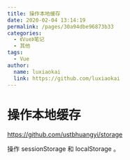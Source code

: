 ```yaml
---
title: 操作本地缓存
date: 2020-02-04 13:14:19
permalink: /pages/30a94dbe96873b33
categories:
  - 《Vue》笔记
  - 其他
tags:
  - Vue
author:
  name: luxiaokai
  link: https://github.com/luxiaokai
---
```

# 操作本地缓存

<https://github.com/ustbhuangyi/storage>

操作 sessionStorage 和 localStorage 。
